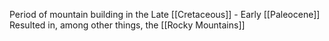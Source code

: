 Period of mountain building in the Late [[Cretaceous]] - Early [[Paleocene]]
Resulted in, among other things, the [[Rocky Mountains]]